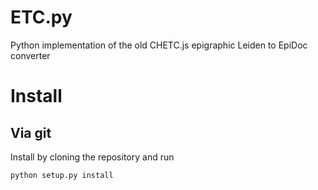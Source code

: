 ETC.py
======

Python implementation of the old CHETC.js epigraphic Leiden to EpiDoc converter

# Install

## Via git

Install by cloning the repository and run 

```shell
python setup.py install
```

